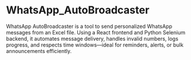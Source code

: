 # WhatsApp_AutoBroadcaster
WhatsApp AutoBroadcaster is a tool to send personalized WhatsApp messages from an Excel file. Using a React frontend and Python Selenium backend, it automates message delivery, handles invalid numbers, logs progress, and respects time windows—ideal for reminders, alerts, or bulk announcements efficiently.
